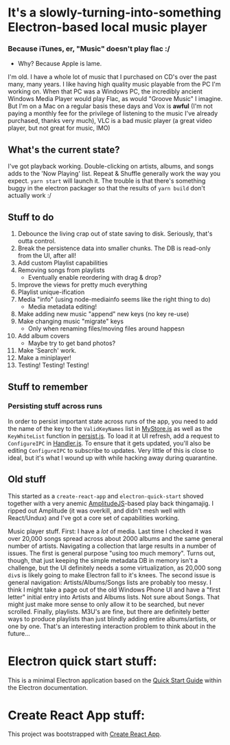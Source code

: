 # It's a slowly-turning-into-something Electron-based local music player
### Because iTunes, er, "Music" doesn't play flac :/
* Why? Because Apple is lame.

I'm old. I have a whole lot of music that I purchased on CD's over the past
many, many years. I like having high quality music playable from the PC I'm
working on. When that PC was a Windows PC, the incredibly ancient Windows Media
Player would play Flac, as would "Groove Music" I imagine. But I'm on a Mac on
a regular basis these days and Vox is **awful** (I'm not paying a monthly fee
for the privilege of listening to the music I've already purchased, thanks very
much), VLC is a bad music player (a great video player, but not great for
music, IMO)

## What's the current state?

I've got playback working. Double-clicking on artists, albums, and songs adds
to the 'Now Playing' list. Repeat & Shuffle generally work the way you expect.
`yarn start` will launch it. The trouble is that there's something buggy in the
electron packager so that the results of `yarn build` don't actually work :/

## Stuff to do

1. Debounce the living crap out of state saving to disk. Seriously, that's outta control.
2. Break the persistence data into smaller chunks. The DB is read-only from the UI, after all!
3. Add custom Playlist capabilities
4. Removing songs from playlists
   * Eventually enable reordering with drag & drop?
5. Improve the views for pretty much everything
6. Playlist unique-ification
7. Media "info" (using node-mediainfo seems like the right thing to do)
   * Media metadata editing!
8. Make adding new music "append" new keys (no key re-use)
9.  Make changing music "migrate" keys
    * Only when renaming files/moving files around happesn
1.   Add album covers
     * Maybe try to get band photos?
2.  Make 'Search' work.
3.  Make a miniplayer!
4.  Testing! Testing! Testing!

## Stuff to remember

### Persisting stuff across runs

In order to persist important state across runs of the app, you need to add the
name of the key to the `ValidKeyNames` list in
[MyStore.js](https://github.com/kevinfrei/music/blob/master/src/MyStore.js) as
well as the `KeyWhiteList` function in
[persist.js](https://github.com/kevinfrei/music/blob/master/static/main/persist.js).
To load it at UI refresh, add a request to `ConfigureIPC` in
[Handler.js](https://github.com/kevinfrei/music/blob/master/src/Handler.js). To
ensure that it gets updated, you'll also be editing `ConfigureIPC` to subscribe
to updates. Very little of this is close to ideal, but it's what I wound up
with while hacking away during quarantine.

## Old stuff

This started as a `create-react-app` and `electron-quick-start` shoved together
with a very anemic
[AmplitudeJS](https://521dimensions.com/open-source/amplitudejs/)-based play
back thingamajig. I ripped out Amplitude (it was overkill, and didn't mesh well
with React/Undux) and I've got a core set of capabilities working.

Music player stuff. First: I have a *lot* of media. Last time I checked it was
over 20,000 songs spread across about 2000 albums and the same general number
of artists. Navigating a collection that large results in a number of issues.
The first is general purpose "using too much memory". Turns out, though, that
just keeping the simple metadata DB in memory isn't a challenge, but the UI
definitely needs a some virtualization, as 20,000 song `div`s is likely going
to make Electron fall to it's knees. The second issue is general navigation:
Artists/Albums/Songs lists are probably too messy. I think I might take a page
out of the old Windows Phone UI and have a "first letter" initial entry into
Artists and Albums lists. Not sure about Songs. That might just make more sense
to only allow it to be searched, but never scrolled. Finally, playlists. M3U's
are fine, but there are definitely better ways to produce playlists than just
blindly adding entire albums/artists, or one by one. That's an interesting
interaction problem to think about in the future...

# Electron quick start stuff:

This is a minimal Electron application based on the [Quick Start
Guide](https://electronjs.org/docs/tutorial/quick-start) within the Electron
documentation.


# Create React App stuff:

This project was bootstrapped with [Create React
App](https://github.com/facebook/create-react-app).

